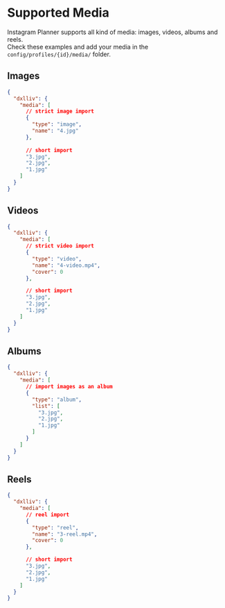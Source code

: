 # Supported Media

Instagram Planner supports all kind of media: images, videos, albums and reels.  
Check these examples and add your media in the `config/profiles/{id}/media/` folder.

## Images

```json
{
  "dxlliv": {
    "media": [
      // strict image import
      {
        "type": "image",
        "name": "4.jpg"
      },
      
      // short import
      "3.jpg",
      "2.jpg",
      "1.jpg"
    ]
  }
}
```

## Videos

```json
{
  "dxlliv": {
    "media": [
      // strict video import
      {
        "type": "video",
        "name": "4-video.mp4",
        "cover": 0
      },

      // short import
      "3.jpg",
      "2.jpg",
      "1.jpg"
    ]
  }
}
```

## Albums

```json
{
  "dxlliv": {
    "media": [
      // import images as an album
      {
        "type": "album",
        "list": [
          "3.jpg",
          "2.jpg",
          "1.jpg"
        ]
      }
    ]
  }
}
```

## Reels

```json
{
  "dxlliv": {
    "media": [
      // reel import
      {
        "type": "reel",
        "name": "3-reel.mp4",
        "cover": 0
      },

      // short import
      "3.jpg",
      "2.jpg",
      "1.jpg"
    ]
  }
}
```